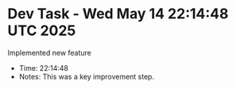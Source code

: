 # Dev Task - Wed May 14 22:14:48 UTC 2025
Implemented new feature
- Time: 22:14:48
- Notes: This was a key improvement step.
